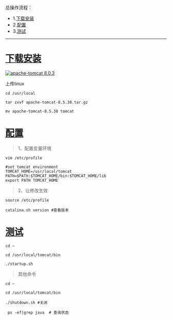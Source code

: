 总操作流程：
- 1.[下载安装](#tomcat-01)
- 2.[配置](#tomcat-02)
- 3.[测试](#tomcat-03)

----------

# <a name="tomcat-01" href="#" >下载安装</a>

[![](https://img.shields.io/badge/apache--tomcat-8.0.3-green.svg "apache-tomcat 8.0.3")](https://pan.baidu.com/s/1baB4TzFkYR2TcnB-EydYHA)


上传linux

```shell
cd /usr/local

tar zxvf apache-tomcat-8.5.38.tar.gz

mv apache-tomcat-8.5.38 tomcat

```
# <a name="tomcat-02" href="#" >配置</a>

>1、配置变量环境
```shell
vim /etc/profile
```

```shell
#set tomcat environment
TOMCAT_HOME=/usr/local/tomcat
PATH=$PATH:$TOMCAT_HOME/bin:$TOMCAT_HOME/lib
export PATH TOMCAT_HOME
```



> 2、让修改生效

```shell
source /etc/profile

catalina.sh version #查看版本
```

# <a name="tomcat-03" href="#" >测试</a>
```shell
cd ~

cd /usr/local/tomcat/bin

./startup.sh

```

>其他命令
```shell
cd ~

cd /usr/local/tomcat/bin

./shutdown.sh #关闭

 ps -ef|grep java  # 查询状态
```
